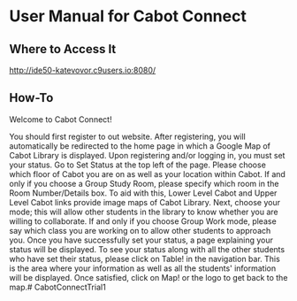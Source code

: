 # User Manual for Cabot Connect

## Where to Access It
http://ide50-katevovor.c9users.io:8080/

## How-To

Welcome to Cabot Connect!

You should first register to out website. After registering, you will automatically be redirected to the home page in which a Google Map of Cabot Library is displayed.
Upon registering and/or logging in, you must set your status. Go to Set Status at the top left of the page. Please choose which floor of Cabot you are on as well as your location within Cabot.
If and only if you choose a Group Study Room, please specify which room in the Room Number/Details box. To aid with this, Lower Level Cabot and Upper Level Cabot links provide image maps of Cabot Library.
Next, choose your mode; this will allow other students in the library to know whether you are willing to collaborate.
If and only if you choose Group Work mode, please say which class you are working on to allow other students to approach you. Once you have successfully set your status, a page explaining your status will be displayed.
To see your status along with all the other students who have set their status, please click on Table! in the navigation bar. This is the area where your information as well as all the students' information will be displayed.
Once satisfied, click on Map! or the logo to get back to the map.# CabotConnectTrial1
